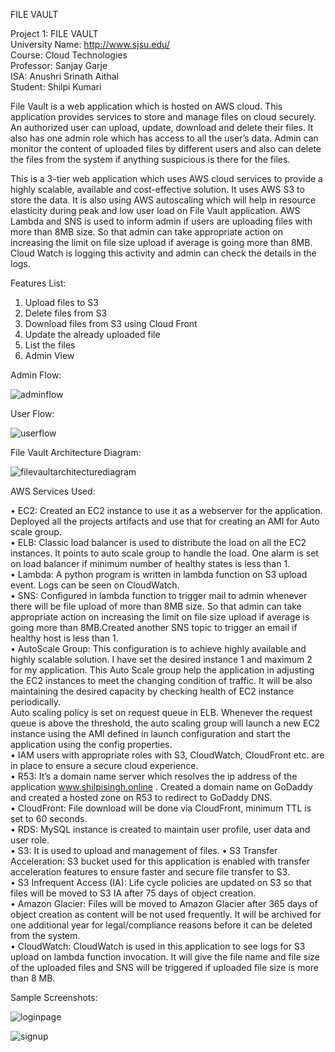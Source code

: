 FILE VAULT

Project 1: FILE VAULT<br>
University Name: http://www.sjsu.edu/<br>
Course: Cloud Technologies<br>
Professor: Sanjay Garje<br>
ISA: Anushri Srinath Aithal<br>
Student: Shilpi Kumari

File Vault is a web application which is hosted on AWS cloud. This application provides services to store and manage files on cloud securely. An authorized user can upload, update, download and delete their files. It also has one admin role which has access to all the user’s data. Admin can monitor the content of uploaded files by different users and also can delete the files from the system if anything suspicious is there for the files.

This is a 3-tier web application which uses AWS cloud services to provide a highly scalable, available and cost-effective solution. It uses AWS S3 to store the data. It is also using AWS autoscaling which will help in resource elasticity during peak and low user load on File Vault application. AWS Lambda and SNS is used to inform admin if users are uploading files with more than 8MB size. So that admin can take appropriate action on increasing the limit on file size upload if average is going more than 8MB. Cloud Watch is logging this activity and admin can check the details in the logs.

Features List:
1.	Upload files to S3 
2.	Delete files from S3
3.	Download files from S3 using Cloud Front
4.	Update the already uploaded file
5.	List the files
6.  Admin View

Admin Flow:

![adminflow](https://user-images.githubusercontent.com/42687329/47689578-ae97b780-dba7-11e8-92f1-6e7b26dacf3b.png)

User Flow:

![userflow](https://user-images.githubusercontent.com/42687329/47689583-b0fa1180-dba7-11e8-8079-b8d55e5cbe34.png)

File Vault Architecture Diagram:

![filevaultarchitecturediagram](https://user-images.githubusercontent.com/42687329/47689363-e0f4e500-dba6-11e8-945a-61190c5e37ad.png)

AWS Services Used:

•	EC2: Created an EC2 instance to use it as a webserver for the application. Deployed all the projects artifacts and use that for creating an AMI for Auto scale group.<br>
•	ELB: Classic load balancer is used to distribute the load on all the EC2 instances. It points to auto scale group to handle the load. One alarm is set on load balancer if minimum number of healthy states is less than 1.<br>
•	Lambda: A python program is written in lambda function on S3 upload event. Logs can be seen on CloudWatch.<br>
•	SNS: Configured in lambda function to trigger mail to admin whenever there will be file upload of more than 8MB size. So that admin can take appropriate action on increasing the limit on file size upload if average is going more than 8MB.Created another SNS topic to trigger an email if healthy host is less than 1.<br>
•	AutoScale Group: This configuration is to achieve highly available and highly scalable solution. I have set the desired instance 1 and maximum 2 for my application. This Auto Scale group help the application in adjusting the EC2 instances to meet the changing condition of traffic. It will be also maintaining the desired capacity by checking health of EC2 instance periodically.<br>
Auto scaling policy is set on request queue in ELB. Whenever the request queue is above the threshold, the auto scaling group will launch a new EC2 instance using the AMI defined in launch configuration and start the application using the config properties.<br>
•	IAM users with appropriate roles with S3, CloudWatch, CloudFront etc. are in place to ensure a secure cloud experience.<br>
•	R53: It’s a domain name server which resolves the ip address of the application www.shilpisingh.online . Created a domain name on GoDaddy and created a hosted zone on R53 to redirect to GoDaddy DNS.<br>
•	CloudFront: File download will be done via CloudFront, minimum TTL is set to 60 seconds.<br>
•	RDS: MySQL instance is created to maintain user profile, user data and user role.<br>
•	S3: It is used to upload and management of files.
•	S3 Transfer Acceleration: S3 bucket used for this application is enabled with transfer acceleration features to ensure faster and secure file transfer to S3.<br>
•	S3 Infrequent Access (IA): Life cycle policies are updated on S3 so that files will be moved to S3 IA after 75 days of object creation.<br>
•	Amazon Glacier: Files will be moved to Amazon Glacier after 365 days of object creation as content will be not used frequently. It will be archived for one additional year for legal/compliance reasons before it can be deleted from the system.<br>
•	CloudWatch: CloudWatch is used in this application to see logs for S3 upload on lambda function invocation. It will give the file name and file size of the uploaded files and SNS will be triggered if uploaded file size is more than 8 MB.<br>

Sample Screenshots:

![loginpage](https://user-images.githubusercontent.com/42687329/47689665-00404200-dba8-11e8-86f1-f253adfe2cfe.png)

![signup](https://user-images.githubusercontent.com/42687329/47689702-367dc180-dba8-11e8-9f23-b89847d7e775.png)



